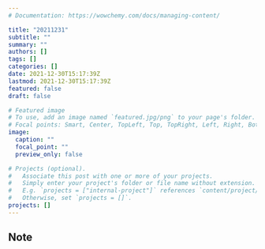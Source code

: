 ```yaml
---
# Documentation: https://wowchemy.com/docs/managing-content/

title: "20211231"
subtitle: ""
summary: ""
authors: []
tags: []
categories: []
date: 2021-12-30T15:17:39Z
lastmod: 2021-12-30T15:17:39Z
featured: false
draft: false

# Featured image
# To use, add an image named `featured.jpg/png` to your page's folder.
# Focal points: Smart, Center, TopLeft, Top, TopRight, Left, Right, BottomLeft, Bottom, BottomRight.
image:
  caption: ""
  focal_point: ""
  preview_only: false

# Projects (optional).
#   Associate this post with one or more of your projects.
#   Simply enter your project's folder or file name without extension.
#   E.g. `projects = ["internal-project"]` references `content/project/deep-learning/index.md`.
#   Otherwise, set `projects = []`.
projects: []
---
```


## Note

